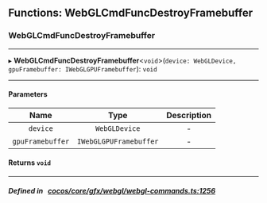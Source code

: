 ## Functions: WebGLCmdFuncDestroyFramebuffer

### WebGLCmdFuncDestroyFramebuffer


___
▸ **WebGLCmdFuncDestroyFramebuffer**<`void`\>(`device: WebGLDevice, gpuFramebuffer: IWebGLGPUFramebuffer`): `void`
___


#### Parameters

| Name | Type | Description |
| :------: | :------: | :------: |
| `device` | `WebGLDevice` | - |
| `gpuFramebuffer` | `IWebGLGPUFramebuffer` | - |

#### Returns `void` 
___


##### Defined in &nbsp;   [cocos/core/gfx/webgl/webgl-commands.ts:1256](https://github.com/cocos-creator/engine/blob/c7bf6b8a9/cocos/core/gfx/webgl/webgl-commands.ts#L1256)&nbsp;
